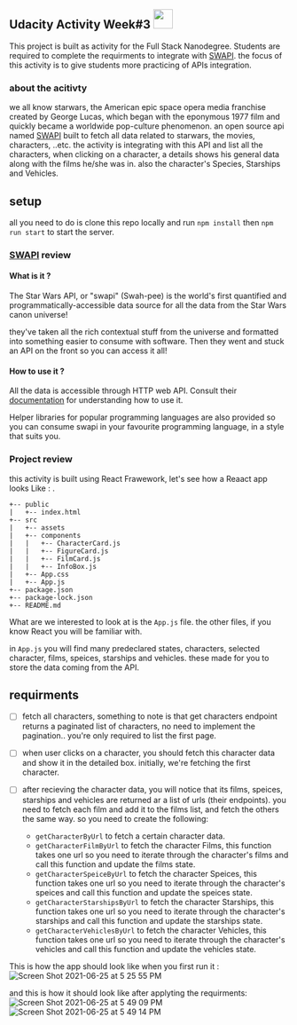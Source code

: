 
## Udacity Activity Week#3 <img src="https://user-images.githubusercontent.com/12359091/123443722-d486eb80-d5de-11eb-811a-1db78c4bb925.png" width="35" />


This project is built as activity for the Full Stack Nanodegree. Students are required to complete the requirments to integrate with [SWAPI](https://swapi.dev/). the focus of this activity is to give students more practicing of APIs integration.

### about the acitivty
we all know starwars, the American epic space opera media franchise created by George Lucas, which began with the eponymous 1977 film and quickly became a worldwide pop-culture phenomenon. an open source api named [SWAPI](https://swapi.dev/) built to fetch all data related to starwars, the movies, characters, ..etc. the activity is integrating with this API and list all the characters, when clicking on a character, a details shows his general data along with the films he/she was in. also the character's Species, Starships and Vehicles. 

## setup 
all you need to do is clone this repo locally and run `npm install` then `npm run start` to start the server. 


### [SWAPI](https://swapi.dev/) review 
#### What is it ? 
The Star Wars API, or "swapi" (Swah-pee) is the world's first quantified and programmatically-accessible data source for all the data from the Star Wars canon universe!

they've taken all the rich contextual stuff from the universe and formatted into something easier to consume with software. Then they went and stuck an API on the front so you can access it all!

#### How to use it ? 
All the data is accessible through HTTP web API. Consult their [documentation](https://swapi.dev/documentation) for understanding how to use it.

Helper libraries for popular programming languages are also provided so you can consume swapi in your favourite programming language, in a style that suits you.

### Project review 
this activity is built using React Frawework, let's see how a Reaact app looks Like : 
.
```
+-- public
|   +-- index.html
+-- src
|   +-- assets
|   +-- components
|   |   +-- CharacterCard.js
|   |   +-- FigureCard.js
|   |   +-- FilmCard.js
|   |   +-- InfoBox.js
|   +-- App.css
|   +-- App.js
+-- package.json
+-- package-lock.json
+-- README.md
```

What are we interested to look at is the `App.js` file. the other files, if you know React you will be familiar with. 

in `App.js` you will find many predeclared states, characters, selected character, films, speices, starships and vehicles. these made for you to store the data coming from the API. 



## requirments 
- [ ] fetch all characters, something to note is that get characters endpoint returns a paginated list of characters, no need to implement the pagination.. you're only required to list the first page. 

- [ ] when user clicks on a character, you should fetch this character data and show it in the detailed box. initially, we're fetching the first character. 

- [ ] after recieving the character data, you will notice that its films, speices, starships and vehicles are returned ar a list of urls (their endpoints). you need to fetch each film and add it to the films list, and fetch the others the same way. so you need to create the following: 
    - `getCharacterByUrl` to fetch a certain character data.
    - `getCharacterFilmByUrl` to fetch the character Films, this function takes one url so you need to iterate through the character's films and call this function and update the films state. 
    - `getCharacterSpeiceByUrl` to fetch the character Speices, this function takes one url so you need to iterate through the character's speices and call this function and update the speices state. 
    - `getCharacterStarshipsByUrl` to fetch the character Starships, this function takes one url so you need to iterate through the character's starships and call this function and update the starships state. 
    - `getCharacterVehiclesByUrl` to fetch the character Vehicles, this function takes one url so you need to iterate through the character's vehicles and call this function and update the vehicles state. 



This is how the app should look like when you first run it : 
![Screen Shot 2021-06-25 at 5 25 55 PM](https://user-images.githubusercontent.com/12359091/123443244-68a48300-d5de-11eb-890f-60262e3db7d5.png)


and this is how it should look like after applyting the requirments:
![Screen Shot 2021-06-25 at 5 49 09 PM](https://user-images.githubusercontent.com/12359091/123443462-97baf480-d5de-11eb-9189-73a9d4510f16.png)
![Screen Shot 2021-06-25 at 5 49 14 PM](https://user-images.githubusercontent.com/12359091/123443535-a7d2d400-d5de-11eb-858d-5508767fa54c.png)


